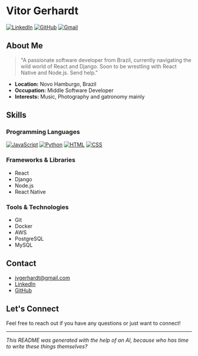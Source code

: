  # Vitor Gerhardt
 

 [![LinkedIn](https://img.shields.io/badge/LinkedIn-%230077B5.svg?style=for-the-badge&logo=linkedin&logoColor=white)](https://www.linkedin.com/in/vitor-gerhardt-253143210/)
 [![GitHub](https://img.shields.io/badge/GitHub-%23121011.svg?style=for-the-badge&logo=github&logoColor=white)](https://github.com/londonplayer)
 [![Gmail](https://img.shields.io/badge/Gmail-D14836?style=for-the-badge&logo=gmail&logoColor=white)](mailto:jvgerhardt@gmail.com)
 

 ## About Me
 

 > "A passionate software developer from Brazil, currently navigating the wild
 > world of React and Django. Soon to be wrestling with React Native and
 > Node.js. Send help."
 

 *  **Location:** Novo Hamburgo, Brazil
 *  **Occupation:** Middle Software Developer
 *  **Interests:** Music, Photography and gatronomy mainly
 

 ## Skills
 

 ### Programming Languages
 

 [![JavaScript](https://img.shields.io/badge/JavaScript-F7DF1E?logo=javascript&logoColor=000)](#)
 [![Python](https://img.shields.io/badge/Python-3776AB?logo=python&logoColor=fff)](#)
 [![HTML](https://img.shields.io/badge/HTML-%23E34F26.svg?logo=html5&logoColor=white)](#)
 [![CSS](https://img.shields.io/badge/CSS-1572B6?logo=css3&logoColor=fff)](#)
 

 ### Frameworks & Libraries
 

 *  React
 *  Django
 *  Node.js
 *  React Native
 

 ### Tools & Technologies
 

 *  Git
 *  Docker
 *  AWS
 *  PostgreSQL
 *  MySQL
 

 ## Contact
 

 *  jvgerhardt@gmail.com
 *  [LinkedIn](https://www.linkedin.com/in/vitor-gerhardt-253143210/)
 *  [GitHub](https://github.com/londonplayer)
 

 ## Let's Connect
 

 Feel free to reach out if you have any questions or just want to connect!
 

 ---
 

 _This README was generated with the help of an AI, because who has time to
 write these things themselves?_
